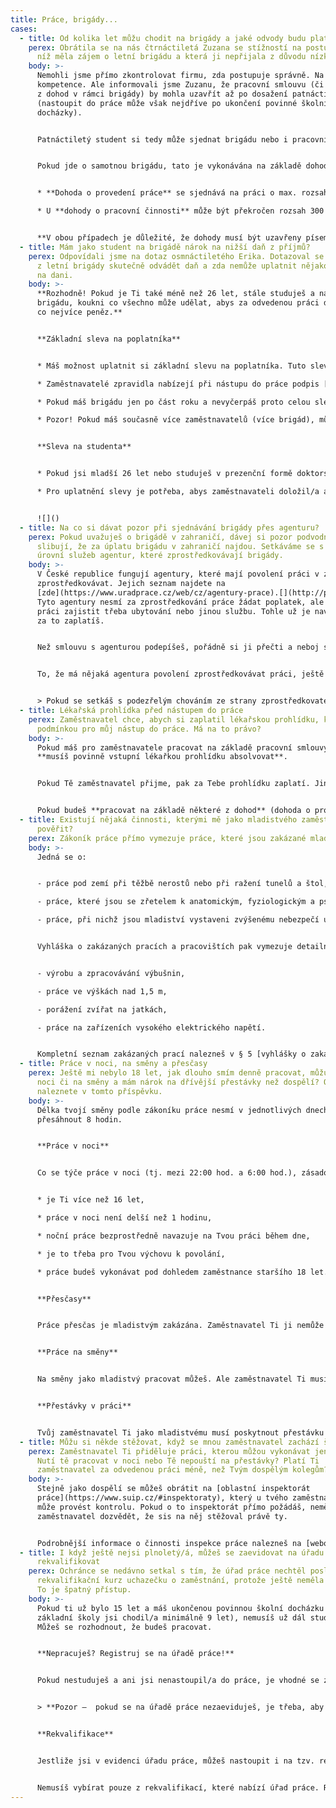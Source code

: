 ```yaml
---
title: Práce, brigády...
cases:
  - title: Od kolika let můžu chodit na brigády a jaké odvody budu platit?
    perex: Obrátila se na nás čtrnáctiletá Zuzana se stížností na postup firmy, u
      níž měla zájem o letní brigádu a která ji nepřijala z důvodu nízkého věku.
    body: >-
      Nemohli jsme přímo zkontrolovat firmu, zda postupuje správně. Na to nemáme
      kompetence. Ale informovali jsme Zuzanu, že pracovní smlouvu (či některou
      z dohod v rámci brigády) by mohla uzavřít až po dosažení patnácti let věku
      (nastoupit do práce může však nejdříve po ukončení povinné školní
      docházky).


      Patnáctiletý student si tedy může sjednat brigádu nebo i pracovní smlouvu bez souhlasu rodiče (např. ale tzv. dohodu o hmotné odpovědnosti lze uzavřít nejdříve v den, kdy dosáhne osmnácti let věku). Firma tedy postupovala správně, když Zuzanu do práce nepřijala.


      Pokud jde o samotnou brigádu, tato je vykonávána na základě dohody o provedení práce nebo dohody o pracovní činnosti. Jaké jsou v tom rozdíly?


      * **Dohoda o provedení práce** se sjednává na práci o max. rozsahu 300 hodin v kalendářním roce a do výdělku nižšího než 10 000,- Kč měsíčně zaměstnavatel není povinen platit ani zdravotní pojištění, ani sociální pojištění. Výplata podléhá „jen“ srážkové dani ve výši 15 %. Tento typ dohody je pro studentské brigády nejčastější. 

      * U **dohody o pracovní činnosti** může být překročen rozsah 300 hodin v kalendářním roce, avšak maximálně přípustný počet odpracovaných hodin je nejvýše polovina běžné týdenní pracovní doby (tedy 20 hodin za týden). Zdravotní, sociální a nemocenské pojištění platí zaměstnanec i zaměstnavatel z odměny od 3 500,- Kč za měsíc.


      **V obou případech je důležité, že dohody musí být uzavřeny písemně a podepisuje jí vždy ten, kdo ji uzavírá. U brigád mladistvých tak není nutný podpis či schválení jejich rodičů.**
  - title: Mám jako student na brigádě nárok na nižší daň z příjmů?
    perex: Odpovídali jsme na dotaz osmnáctiletého Erika. Dotazoval se nás, zda musí
      z letní brigády skutečně odvádět daň a zda nemůže uplatnit nějakou slevu
      na dani.
    body: >-
      **Rozhodně! Pokud je Ti také méně než 26 let, stále studuješ a našel/a sis
      brigádu, koukni co všechno může udělat, abys za odvedenou práci dostal/a
      co nejvíce peněz.** 


      **Základní sleva na poplatníka**


      * Máš možnost uplatnit si základní slevu na poplatníka. Tuto slevu si může uplatnit každý. Pro rok 2022 je výše slevy 30 840 Kč. To znamená, že Tvá celková daň z příjmů za celý rok 2022 může být snížena o tuto částku.

      * Zaměstnavatelé zpravidla nabízejí při nástupu do práce podpis [tzv. růžového prohlášení](https://www.financnisprava.cz/assets/cs/prilohy/dt-upozorneni-mf-k-tiskopisum/5457_26.pdf) (prohlášení poplatníka daně z příjmů fyzických osob ze závislé činnosti). V tomto prohlášení můžeš vyplnit, že chceš slevu uplatnit. Zaměstnavatel Ti pak bude vyplácet mzdu, ve které Ti sníží zálohu na daň až o 2 570 Kč, což je výše slevy na poplatníka připadající na jeden měsíc.

      * Pokud máš brigádu jen po část roku a nevyčerpáš proto celou slevu na poplatníka (tzn., že i přes uplatnění slevy stále platíš daň), můžeš do konce března následujícího roku podat daňové přiznání a uplatnit celou slevu, nebo můžeš svého zaměstnavatele do 15. února následujícího roku požádat o tzv. roční zúčtování daně a uplatnit si zbytek slevy na dani. Finanční úřad Ti pak vrátí přeplatek na dani, kterou si v průběhu roku zaplatil/a.

      * Pozor! Pokud máš současně více zaměstnavatelů (více brigád), můžeš tzv. růžové prohlášení podepsat pouze u jednoho z nich. Jestliže máš navíc v průběhu roku více brigád současně, nemůžeš požádat o roční zúčtování daně. Pokud bys tedy chtěl/a v tomto případě uplatnit slevu na dani a požádat o vrácení přeplatku na dani, budeš muset podat daňové přiznání.


      **Sleva na studenta**


      * Pokud jsi mladší 26 let nebo studuješ v prezenční formě doktorský studijní program a je Ti méně než 28 let, pak si můžeš kromě základní slevy na poplatníka uplatnit také slevu na studenta ve výši 4 020 Kč za rok. Zaměstnavatel Ti pak bude zálohu na daň za každý měsíc snižovat o dalších 335 Kč.

      * Pro uplatnění slevy je potřeba, abys zaměstnavateli doložil/a aktuální potvrzení o studiu.


      ![]()
  - title: Na co si dávat pozor při sjednávání brigády přes agenturu?
    perex: Pokud uvažuješ o brigádě v zahraničí, dávej si pozor podvodníky, kteří
      slibují, že za úplatu brigádu v zahraničí najdou. Setkáváme se s různou
      úrovní služeb agentur, které zprostředkovávají brigády.
    body: >-
      V České republice fungují agentury, které mají povolení práci v zahraničí
      zprostředkovávat. Jejich seznam najdete na
      [zde](https://www.uradprace.cz/web/cz/agentury-prace).[](http://portal.mpsv.cz/sz/obcane/zpr_prace)
      Tyto agentury nesmí za zprostředkování práce žádat poplatek, ale mohou k
      práci zajistit třeba ubytování nebo jinou službu. Tohle už je navíc, proto
      za to zaplatíš.


      Než smlouvu s agenturou podepíšeš, pořádně si ji přečti a neboj se zeptat na to, co ti není jasné. Nejlepší je, když smlouvu ještě před podpisem dáš přečíst někomu zkušenému. Nikdy nepodepisuj smlouvu, které nerozumíš! Vždy si pečlivě přečti, k čemu se zavazuješ, jaké budou tvé povinnosti, jaké jsou povinnosti agentury nebo zaměstnavatele. Vždycky také žádej kopii smlouvy a schovej si ji.


      To, že má nějaká agentura povolení zprostředkovávat práci, ještě neznamená, že je to dobrá agentura. Ptej se známých, jestli s ní mají nějaké zkušenosti, a jaké. Spoustu informací a referencí najdeš určitě i na internetu. Přemýšlej také o tom, co ti agentura nabízí – jaká je to práce, v jakých podmínkách, za kolik peněz. Buď zvlášť opatrní, pokud vám někdo nabízí za běžnou nebo dokonce snadnou práci příliš vysoké výdělky. Za sbírání jahod těžko vyděláte statisíce.


      > Pokud se setkáš s podezřelým chováním ze strany zprostředkovatelské agentury nebo zaměstnavatele, můžeš se obrátit na nejbližší [úřad práce](https://www.uradprace.cz/web/cz/krajske-pobocky) nebo [oblastní inspektorát práce](https://www.suip.cz/#inspektoraty), které tam mohou provést kontrolu.
  - title: Lékařská prohlídka před nástupem do práce
    perex: Zaměstnavatel chce, abych si zaplatil lékařskou prohlídku, která je
      podmínkou pro můj nástup do práce. Má na to právo?
    body: >-
      Pokud máš pro zaměstnavatele pracovat na základě pracovní smlouvy, pak
      **musíš povinně vstupní lékařkou prohlídku absolvovat**. 


      Pokud Tě zaměstnavatel přijme, pak za Tebe prohlídku zaplatí. Jinak si ji hradíš sám. Může Ti ji ale uhradit, i když Tě nepřijme. 


      Pokud budeš **pracovat na základě některé z dohod** (dohoda o provedení práce, dohoda o pracovní činnosti), pak pro Tebe **není prohlídka povinná**. Když ale zaměstnavatel na jejím provedení trvá, pak platí, že Ti ji uhradí, pokud Tě přijme.
  - title: Existují nějaká činnosti, kterými mě jako mladistvého zaměstnavatel nesmí
      pověřit?
    perex: Zákoník práce přímo vymezuje práce, které jsou zakázané mladistvým.
    body: >-
      Jedná se o:


      - práce pod zemí při těžbě nerostů nebo při ražení tunelů a štol,

      - práce, které jsou se zřetelem k anatomickým, fyziologickým a psychickým zvláštnostem mladistvých pro ně nepřiměřené, nebezpečné nebo škodlivé jejich zdraví,

      - práce, při nichž jsou mladiství vystaveni zvýšenému nebezpečí úrazu nebo při jejichž výkonu by mohli vážně ohrozit bezpečnost a zdraví ostatních zaměstnanců nebo jiných fyzických osob.


      Vyhláška o zakázaných pracích a pracovištích pak vymezuje detailněji seznam konkrétních prací, které nemůže mladiství vykonávat. Namátkově se jedná o:


      - výrobu a zpracovávání výbušnin, 

      - práce ve výškách nad 1,5 m,

      - porážení zvířat na jatkách, 

      - práce na zařízeních vysokého elektrického napětí.


      Kompletní seznam zakázaných prací nalezneš v § 5 [vyhlášky o zakázaných pracích a pracovištích](https://www.zakonyprolidi.cz/cs/2015-180). Zákazy některých prací mohou být vyhláškou rozšířeny i na zaměstnance ve věku do 21 let.
  - title: Práce v noci, na směny a přesčasy
    perex: Ještě mi nebylo 18 let, jak dlouho smím denně pracovat, můžu pracovat v
      noci či na směny a mám nárok na dřívější přestávky než dospělí? Odpovědi
      naleznete v tomto příspěvku.
    body: >-
      Délka tvojí směny podle zákoníku práce nesmí v jednotlivých dnech
      přesáhnout 8 hodin.


      **Práce v noci**


      Co se týče práce v noci (tj. mezi 22:00 hod. a 6:00 hod.), zásadou je, že mladiství v noci nesmí pracovat. Pracovat v noci můžeš pouze výjimečně, a to splňuješ-li všechny níže uvedené podmínky:


      * je Ti více než 16 let,

      * práce v noci není delší než 1 hodinu,

      * noční práce bezprostředně navazuje na Tvou práci během dne, 

      * je to třeba pro Tvou výchovu k povolání,

      * práce budeš vykonávat pod dohledem zaměstnance staršího 18 let.


      **Přesčasy**


      Práce přesčas je mladistvým zakázána. Zaměstnavatel Ti ji nemůže nařídit ani výjimečně.


      **Práce na směny**


      Na směny jako mladistvý pracovat můžeš. Ale zaměstnavatel Ti musí umožnit odpočinout si alespoň 12 hodin mezi koncem jedné a začátkem druhé směny během 24 hodin po sobě jdoucích. Směny Ti zároveň musí rozepsat tak, aby sis během týdne nepřetržitě odpočinul minimálně 48 hodin, což odpovídá 2 dnům. Zákoník práce nepřipouští u mladistvých výjimky ani v mimořádných případech, jako např. při haváriích.


      **Přestávky v práci**


      Tvůj zaměstnavatel Ti jako mladistvému musí poskytnout přestávku na jídlo a oddech nejdéle po 4,5 hodinách nepřetržité práce. Tví dospělí spolupracovníci ji mohou čerpat stejně s Tebou, většinou však později dle pravidel zaměstnavatele, ale tak, aby si odpočinuli a nasvačili se nebo se naobědvali nejdéle po 6 hodinách práce. Délka přestávky je pro všechny stejně dlouhá a trvá 30 min..
  - title: Můžu si někde stěžovat, když se mnou zaměstnavatel zachází špatně?
    perex: Zaměstnavatel Ti přiděluje práci, kterou můžou vykonávat jen dospělí?
      Nutí tě pracovat v noci nebo Tě nepouští na přestávky? Platí Ti
      zaměstnavatel za odvedenou práci méně, než Tvým dospělým kolegům?
    body: >-
      Stejně jako dospělí se můžeš obrátit na [oblastní inspektorát
      práce](https://www.suip.cz/#inspektoraty), který u tvého zaměstnavatele
      může provést kontrolu. Pokud o to inspektorát přímo požádáš, neměl by se
      zaměstnavatel dozvědět, že sis na něj stěžoval právě ty.


      Podrobnější informace o činnosti inspekce práce nalezneš na [webových stránkách inspekce](http://www.suip.cz/)   nebo [zde](https://www.ochrance.cz/fileadmin/user_upload/Letaky/pracovnepravni-vztahy.pdf).
  - title: I když ještě nejsi plnoletý/á, můžeš se zaevidovat na úřadu práce i se
      rekvalifikovat
    perex: Ochránce se nedávno setkal s tím, že úřad práce nechtěl poslat na
      rekvalifikační kurz uchazečku o zaměstnání, protože ještě neměla 18 let.
      To je špatný přístup.
    body: >-
      Pokud ti už bylo 15 let a máš ukončenou povinnou školní docházku (do
      základní školy jsi chodil/a minimálně 9 let), nemusíš už dál studovat.
      Můžeš se rozhodnout, že budeš pracovat.


      **Nepracuješ? Registruj se na úřadě práce!**


      Pokud nestuduješ a ani jsi nenastoupil/a do práce, je vhodné se zaregistrovat na [úřadě práce](https://www.uradprace.cz/web/cz/krajske-pobocky). Pracovnice nebo pracovník úřadu práce s Tebou provedou pohovor, aby se dozvěděli víc o Tvých pracovních plánech a mohli Ti pomoct nalézt vhodnou práci. 


      > **Pozor –  pokud se na úřadě práce nezaeviduješ, je třeba, aby sis sám/sama platil/a zdravotní (případně i sociální) pojištění.**


      **Rekvalifikace**


      Jestliže jsi v evidenci úřadu práce, můžeš nastoupit i na tzv. rekvalifikaci a během kratší doby získat nové zkušenosti a dovednosti v oboru, který tě zajímá. Pokud stojíš o rekvalifikaci, zeptej se na konkrétní podmínky pracovnice či pracovníka úřadu práce v místě tvého bydliště. Podat musíš také písemnou žádost. Nevadí, že ti ještě nebylo 18 let.


      Nemusíš vybírat pouze z rekvalifikací, které nabízí úřad práce. Rekvalifikační kurz si můžeš zvolit sám/sama podle toho, co tě zajímá (např. zahradnické, kosmetické či kadeřnické služby). Svůj výběr ale s úřadem práce konzultuj. **Úřad práce Ti rekvalifikaci zaplatí pouze v případě, že vybraný rekvalifikační kurz odsouhlasí.**
---
```

